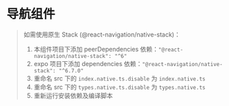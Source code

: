 # 导航组件

> 如需使用原生 Stack (@react-navigation/native-stack)：
>
> 1. 本组件项目下添加 peerDependencies 依赖：`"@react-navigation/native-stack": "^6"`
> 2. expo 项目下添加 dependencies 依赖：`"@react-navigation/native-stack": "^6.7.0"`
> 3. 重命名 src 下的 `index.native.ts.disable` 为 `index.native.ts`
> 4. 重命名 src 下的 `types.native.ts.disable` 为 `types.native.ts`
> 5. 重新运行安装依赖及编译脚本
